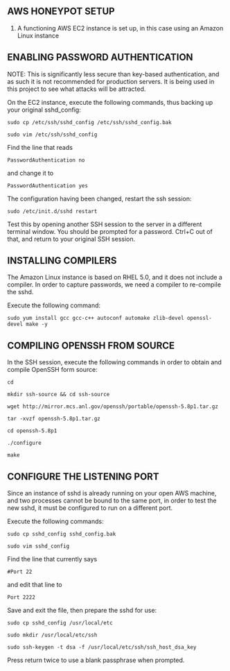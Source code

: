 AWS HONEYPOT SETUP
------------------

1. A functioning AWS EC2 instance is set up, in this case using an Amazon Linux instance

ENABLING PASSWORD AUTHENTICATION
--------------------------------

NOTE: This is significantly less secure than key-based authentication, and as such it is not
recommended for production servers. It is being used in this project to see what attacks will
be attracted.

On the EC2 instance, execute the following commands, thus backing up your original sshd_config:

	sudo cp /etc/ssh/sshd_config /etc/ssh/sshd_config.bak

	sudo vim /etc/ssh/sshd_config

Find the line that reads
	
	PasswordAuthentication no

and change it to 

	PasswordAuthentication yes

The configuration having been changed, restart the ssh session:

	sudo /etc/init.d/sshd restart

Test this by opening another SSH session to the server in a different terminal window. You should be
prompted for a password. Ctrl+C out of that, and return to your original SSH session.

INSTALLING COMPILERS
--------------------

The Amazon Linux instance is based on RHEL 5.0, and it does not include a compiler. In order to capture passwords,
we need a compiler to re-compile the sshd.

Execute the following command:

	sudo yum install gcc gcc-c++ autoconf automake zlib-devel openssl-devel make -y

COMPILING OPENSSH FROM SOURCE
-----------------------------

In the SSH session, execute the following commands in order to obtain and compile OpenSSH form source:

	cd

	mkdir ssh-source && cd ssh-source

	wget http://mirror.mcs.anl.gov/openssh/portable/openssh-5.8p1.tar.gz

	tar -xvzf openssh-5.8p1.tar.gz

	cd openssh-5.8p1

	./configure

	make

CONFIGURE THE LISTENING PORT
----------------------------

Since an instance of sshd is already running on your open AWS machine, and two processes cannot be bound to the same port,
in order to test the new sshd, it must be configured to run on a different port.

Execute the following commands:

	sudo cp sshd_config sshd_config.bak

	sudo vim sshd_config

Find the line that currently says

	#Port 22

and edit that line to

	Port 2222

Save and exit the file, then prepare the sshd for use:

	sudo cp sshd_config /usr/local/etc

	sudo mkdir /usr/local/etc/ssh

	sudo ssh-keygen -t dsa -f /usr/local/etc/ssh/ssh_host_dsa_key

Press return twice to use a blank passphrase when prompted.
